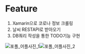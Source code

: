 # Feature
 1. Xamarin으로 코로나 정보 크롤링
 2. 날씨 RESTAPI로 받아오기
 3. DB쿼리 작성을 통한 TODO기능 구현


![포폴_어플사진_1](https://user-images.githubusercontent.com/24998577/121582095-9380ca00-ca69-11eb-99a5-b60c19269afb.jpg)![포폴_어플사진_2](https://user-images.githubusercontent.com/24998577/121582100-94196080-ca69-11eb-95fc-1ad58ed61608.jpg)

